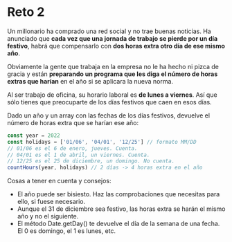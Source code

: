 # Reto 2 

Un millonario ha comprado una red social y no trae buenas noticias. Ha anunciado que **cada vez que una jornada de trabajo se pierde por un día festivo**, habrá que compensarlo con **dos horas extra otro día de ese mismo año**.

Obviamente la gente que trabaja en la empresa no le ha hecho ni pizca de gracia y están **preparando un programa que les diga el número de horas extras que harían** en el año si se aplicara la nueva norma.

Al ser trabajo de oficina, su horario laboral es **de lunes a viernes**. Así que sólo tienes que preocuparte de los días festivos que caen en esos días.

Dado un año y un array con las fechas de los días festivos, devuelve el número de horas extra que se harían ese año:

```js
const year = 2022
const holidays = ['01/06', '04/01', '12/25'] // formato MM/DD
// 01/06 es el 6 de enero, jueves. Cuenta.
// 04/01 es el 1 de abril, un viernes. Cuenta.
// 12/25 es el 25 de diciembre, un domingo. No cuenta.
countHours(year, holidays) // 2 días -> 4 horas extra en el año
```

Cosas a tener en cuenta y consejos:

 - El año puede ser bisiesto. Haz las comprobaciones que necesitas para ello, si fuese necesario.
 - Aunque el 31 de diciembre sea festivo, las horas extra se harán el mismo año y no el siguiente.
 - El método Date.getDay() te devuelve el día de la semana de una fecha. El 0 es domingo, el 1 es lunes, etc.